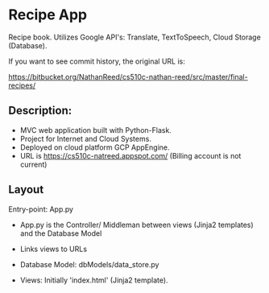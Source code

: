 # Recipe App

Recipe book. Utilizes Google API's: Translate, TextToSpeech, Cloud Storage (Database).

If you want to see commit history, the original URL is: 

https://bitbucket.org/NathanReed/cs510c-nathan-reed/src/master/final-recipes/


## Description:

- MVC web application built with Python-Flask. 
- Project for Internet and Cloud Systems.
- Deployed on cloud platform GCP AppEngine. 
- URL is https://cs510c-natreed.appspot.com/ (Billing account is not current)

## Layout

Entry-point: App.py
- App.py is the Controller/ Middleman between views (Jinja2 templates) and the Database Model
- Links views to URLs

- Database Model: dbModels/data_store.py
- Views: Initially 'index.html' (Jinja2 template). 






